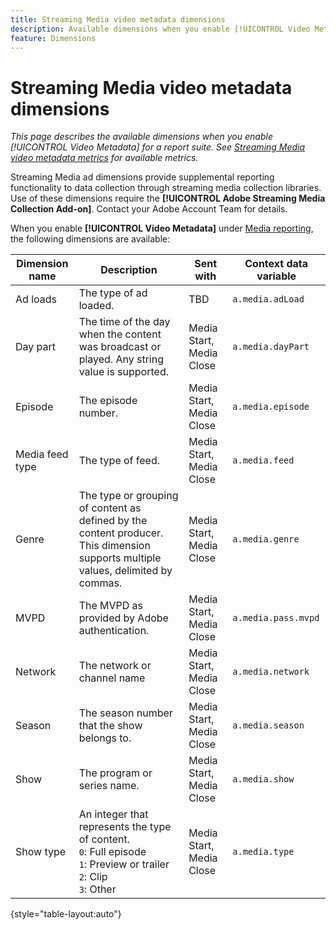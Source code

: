 ```yaml
---
title: Streaming Media video metadata dimensions
description: Available dimensions when you enable [!UICONTROL Video Metadata] for a report suite.
feature: Dimensions
---
```

# Streaming Media video metadata dimensions

*This page describes the available dimensions when you enable [!UICONTROL Video Metadata] for a report suite. See [Streaming Media video metadata metrics](../metrics/sm-video-metadata.md) for available metrics.*

Streaming Media ad dimensions provide supplemental reporting functionality to data collection through streaming media collection libraries. Use of these dimensions require the **[!UICONTROL Adobe Streaming Media Collection Add-on]**. Contact your Adobe Account Team for details.

When you enable **[!UICONTROL Video Metadata]** under [Media reporting](/help/admin/admin/c-manage-report-suites/c-edit-report-suites/media-management.md), the following dimensions are available:

| Dimension name | Description | Sent with | Context data variable |
| --- | --- | --- | --- |
| Ad loads | The type of ad loaded. | TBD | `a.media.adLoad` |
| Day part | The time of the day when the content was broadcast or played. Any string value is supported. | Media Start, Media Close | `a.media.dayPart` |
| Episode | The episode number. | Media Start, Media Close | `a.media.episode` |
| Media feed type | The type of feed. | Media Start, Media Close | `a.media.feed` |
| Genre | The type or grouping of content as defined by the content producer. This dimension supports multiple values, delimited by commas. | Media Start, Media Close | `a.media.genre` |
| MVPD | The MVPD as provided by Adobe authentication. | Media Start, Media Close | `a.media.pass.mvpd` |
| Network | The network or channel name | Media Start, Media Close | `a.media.network` |
| Season | The season number that the show belongs to. | Media Start, Media Close | `a.media.season` |
| Show | The program or series name. | Media Start, Media Close | `a.media.show` |
| Show type | An integer that represents the type of content.<br>`0`: Full episode<br>`1`: Preview or trailer<br>`2`: Clip<br>`3`: Other | Media Start, Media Close | `a.media.type` |

{style="table-layout:auto"}
